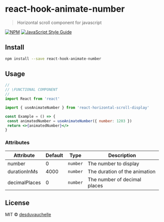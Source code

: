 # react-hook-animate-number

> Horizontal scroll component for javascript

[![NPM](https://img.shields.io/npm/v/react-horizontal-scroll-display.svg)](https://www.npmjs.com/package/react-horizontal-scroll-display) [![JavaScript Style Guide](https://img.shields.io/badge/code_style-standard-brightgreen.svg)](https://standardjs.com)

## Install

```bash
npm install --save react-hook-animate-number
```

## Usage

```jsx
//
// \FUNCTIONAL COMPONENT
//
import React from 'react'

import { useAnimateNumber } from 'react-horizontal-scroll-display'

const Example = () => {
 const animatedNumber = useAnimateNumber({ number: 1203 })
 return <>{animatedNumber}</>
}

```

### Attributes

| Attribute | Default | Type | Description |
| ----- | ----- | ----- | ----- |
| number | 0 | `number` | The number to display |
| durationInMs | 4000 | `number` | The duration of the animation |
| decimalPlaces | 0 | `number` | The number of decimal places |

## License

MIT © [desduvauchelle](https://github.com/desduvauchelle)
